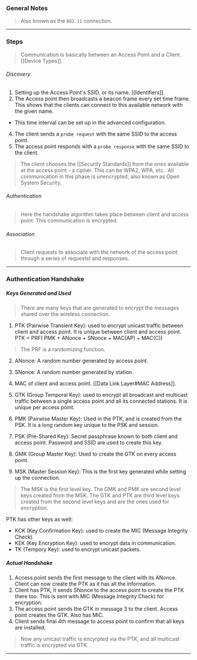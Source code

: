 
### General Notes

> Also known as the `802.11` connection.

---

### Steps

> Communication is basically between an Access Point and a Client. [[Device Types]].

###### Discovery
1. Setting up the Access Point's SSID, or its name. [[Identifiers]].
2. The Access point then broadcasts a beacon frame every set time frame. This shows that the clients can connect to this available network with the given name.
* This time interval can be set up in the advanced configuration.
4.  The client sends a `probe request` with the same SSID to the access point.
5. The access point responds with a `probe response` with the same SSID to the client.

> The client chooses the [[Security Standards]] from the ones available at the access point - a cipher. This can be WPA2, WPA, etc..
> All communication in this phase is unencrypted, also known as Open System Security.

###### Authentication

> Here the handshake algorithm takes place between client and access point.
> This communication is encrypted.

###### Association

> Client requests to associate with the network of the access point through a series of requestst and responses.

---

### Authentication Handshake

##### Keys Generated and Used
> There are many keys that are generated to encrypt the messages shared over the wireless connection.

1. PTK (Pairwise Transient Key): used to encrypt unicast traffic between client and access point. It is unique between client and access point.
PTK = PRF( PMK + ANonce + SNonce + MAC(AP) + MAC(C))
> The PRF is a randomizing function.

2. ANonce: A random number generated by access point.
3. SNonce: A random number generated by station.
4. MAC of client and access point. [[Data Link Layer#MAC Address]].

5. GTK (Group Temporal Key): used to encrypt all broadcast and multicast traffic between a single access point and all its connected stations. It is unique per access point.
6. PMK (Pairwise Master Key): Used in the PTK, and is created from the PSK. It is a long random key unique to the PSK and session.
7. PSK (Pre-Shared Key): Secret passphrase known to both client and access point. Password and SSID are used to create this key.
8. GMK (Group Master Key): Used to create the GTK on every access point.
9. MSK (Master Session Key): This is the first key generated while setting up the connection.

> The MSK is the first level key.
> The GMK and PMK are second level keys created from the MSK.
> The GTK and PTK are third level keys created from the second level keys and are the ones used for encryption.

PTK has other keys as well:
* KCK (Key Confirmation Key): used to create the MIC (Message Integrity Check).
* KEK (Key Encryption Key): used to encrypt data in communication.
* TK (Tempory Key): used to encrypt unicast packets.
##### Actual Handshake

1. Access point sends the first message to the client with its ANonce. Client can now create the PTK as it has all the information.
2. Client has PTK, it sends SNonce to the access point to create the PTK there too. This is sent with MIC (Message Integrity Check) for encryption.
3. The access point sends the GTK in message 3 to the client. Access point creates the GTK. Also has MIC.
4. Client sends final 4th message to access point to confirm that all keys are installed.

> Now any unicast traffic is encyrpted via the PTK, and all multicast traffic is encrypted via GTK.

---

